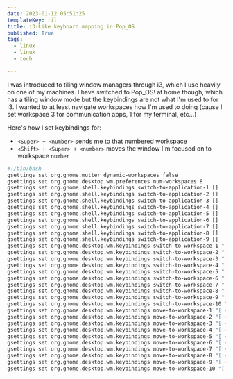 ```yaml
---
date: 2023-01-12 05:51:25
templateKey: til
title: i3-Like keyboard mapping in Pop_OS
published: True
tags:
  - linux
  - linux
  - tech

---
```


I was introduced to tiling window managers through i3, which I use heavily on
one of my machines. I have switched to Pop_OS! at home though, which has a
tiling window mode but the keybindings are not what I'm used to for i3. I
wanted to at least navigate workspaces how I'm used to doing (cause I set
workspace 3 for communication apps, 1 for my terminal, etc...)

Here's how I set keybindings for:

* `<Super> + <number>` sends me to that numbered workspace
* `<Shift> + <Super> + <number>` moves the window I'm focused on to workspace `number`

```bash
#!/bin/bash
gsettings set org.gnome.mutter dynamic-workspaces false 
gsettings set org.gnome.desktop.wm.preferences num-workspaces 8 
gsettings set org.gnome.shell.keybindings switch-to-application-1 [] 
gsettings set org.gnome.shell.keybindings switch-to-application-2 [] 
gsettings set org.gnome.shell.keybindings switch-to-application-3 [] 
gsettings set org.gnome.shell.keybindings switch-to-application-4 [] 
gsettings set org.gnome.shell.keybindings switch-to-application-5 [] 
gsettings set org.gnome.shell.keybindings switch-to-application-6 [] 
gsettings set org.gnome.shell.keybindings switch-to-application-7 [] 
gsettings set org.gnome.shell.keybindings switch-to-application-8 [] 
gsettings set org.gnome.shell.keybindings switch-to-application-9 [] 
gsettings set org.gnome.desktop.wm.keybindings switch-to-workspace-1 "['<Super>1']" 
gsettings set org.gnome.desktop.wm.keybindings switch-to-workspace-2 "['<Super>2']" 
gsettings set org.gnome.desktop.wm.keybindings switch-to-workspace-3 "['<Super>3']" 
gsettings set org.gnome.desktop.wm.keybindings switch-to-workspace-4 "['<Super>4']" 
gsettings set org.gnome.desktop.wm.keybindings switch-to-workspace-5 "['<Super>5']" 
gsettings set org.gnome.desktop.wm.keybindings switch-to-workspace-6 "['<Super>6']" 
gsettings set org.gnome.desktop.wm.keybindings switch-to-workspace-7 "['<Super>7']" 
gsettings set org.gnome.desktop.wm.keybindings switch-to-workspace-8 "['<Super>8']" 
gsettings set org.gnome.desktop.wm.keybindings switch-to-workspace-9 "['<Super>9']" 
gsettings set org.gnome.desktop.wm.keybindings switch-to-workspace-10 "['<Super>0']" 
gsettings set org.gnome.desktop.wm.keybindings move-to-workspace-1 "['<Super><Shift>1']" 
gsettings set org.gnome.desktop.wm.keybindings move-to-workspace-2 "['<Super><Shift>2']" 
gsettings set org.gnome.desktop.wm.keybindings move-to-workspace-3 "['<Super><Shift>3']" 
gsettings set org.gnome.desktop.wm.keybindings move-to-workspace-4 "['<Super><Shift>4']" 
gsettings set org.gnome.desktop.wm.keybindings move-to-workspace-5 "['<Super><Shift>5']" 
gsettings set org.gnome.desktop.wm.keybindings move-to-workspace-6 "['<Super><Shift>6']" 
gsettings set org.gnome.desktop.wm.keybindings move-to-workspace-7 "['<Super><Shift>7']" 
gsettings set org.gnome.desktop.wm.keybindings move-to-workspace-8 "['<Super><Shift>8']" 
gsettings set org.gnome.desktop.wm.keybindings move-to-workspace-9 "['<Super><Shift>9']" 
gsettings set org.gnome.desktop.wm.keybindings move-to-workspace-10 "['<Super><Shift>0']"
```
